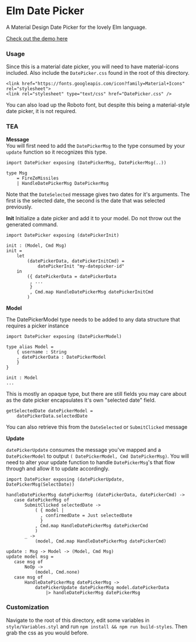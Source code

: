# Elm Date Picker

A Material Design Date Picker for the lovely Elm language.

[Check out the demo here](http://abradley2.github.io/elm-datepicker/)

### Usage

Since this is a material date picker, you will need to have material-icons included.
Also include the `DatePicker.css` found in the root of this directory.

```
<link href="https://fonts.googleapis.com/icon?family=Material+Icons" rel="stylesheet">
<link rel="stylesheet" type="text/css" href="DatePicker.css" />
```

You can also load up the Roboto font, but despite this being a material-style date picker,
it is not required.

### TEA

**Message**  
You will first need to add the `DatePickerMsg` to the type consumed by your `update` function so
it recognizes this type.
```
import DatePicker exposing (DatePickerMsg, DatePickerMsg(..))

type Msg
    = FireZeMissiles
    | HandleDatePickerMsg DatePickerMsg
```
Note that the `DateSelected` message gives two dates for it's arguments. The first is the selected date,
the second is the date that was selected previously.

**Init**
Initialize a date picker and add it to your model. Do not throw out the generated command.

```
import DatePicker exposing (datePickerInit)

init : (Model, Cmd Msg)
init =
    let
        (datePickerData, datePickerInitCmd) =
            datePickerInit "my-datepicker-id"
    in
        ({ datePickerData = datePickerData
         , ...
         }
         , Cmd.map HandleDatePickerMsg datePickerInitCmd
        )
```

**Model**  

The DatePickerModel type needs to be added to any data structure that requires a picker instance
```
import DatePicker exposing (DatePickerModel)

type alias Model =
    { username : String
    , datePickerData : DatePickerModel
    }
}

init : Model
...
```

This is mostly an opaque type, but there are still fields you may care about as the
date picker encapsulates it's own "selected date" field.
```
getSelectedDate datePickerModel =
    datePickerData.selectedDate
```

You can also retrieve this from the `DateSelected` or `SubmitClicked` message

**Update**

`datePickerUpdate` consumes the message you've mapped and a `DatePickerModel` to output `( DatePickerModel, Cmd DatePickerMsg)`.
You will need to alter your update function to handle `DatePickerMsg`'s that flow through and allow it to update accordingly.
```
import DatePicker exposing (datePickerUpdate, DatePickerMsg(SelectDate))

handleDatePickerMsg datePickerMsg (datePickerData, datePickerCmd) ->
   case datePickerMsg of
       SubmitClicked selectedDate ->
           ( { model |
             , confirmedDate = Just selectedDate
             }
           , Cmd.map HandleDatePickerMsg datePickerCmd
           )
       _ ->
           (model, Cmd.map HandleDatePickerMsg datePickerCmd)

update : Msg -> Model -> (Model, Cmd Msg)
update model msg =
   case msg of
       NoOp ->
           (model, Cmd.none)
   case msg of
       HandleDatePickerMsg datePickerMsg ->
           datePickerUpdate datePickerMsg model.datePickerData
               |> handleDatePickerMsg datePickerMsg
```


### Customization

Navigate to the root of this directory, edit some variables in `style/Variables.styl` and
run `npm install && npm run build-styles`. Then grab the css as you would before.
